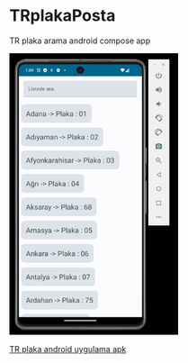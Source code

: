 # TRplakaPosta
TR plaka arama android compose app

<img src="https://github.com/atakanUludag0497/TRplakaPosta/blob/AppsDev/TrplakaAppSS1.png" alt="tr plaka" style="height: 500px; width:300px;"/>

[TR plaka android uygulama apk](https://github.com/atakanUludag0497/TRplakaPosta/blob/AppsDev/TRplaka.apk "download")
